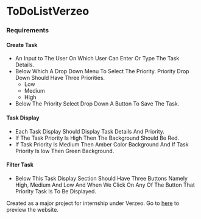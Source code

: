 # ToDoListVerzeo

### Requirements
#### Create Task
- An Input to The User On Which User Can Enter Or Type The Task Details.
- Below Which A Drop Down Menu To Select The Priority. Priority Drop Down Should Have Three Priorities.
    - Low
    - Medium
    - High
- Below The Priority Select Drop Down A Button To Save The Task.

#### Task Display
- Each Task Display Should Display Task Details And Priority.
- If The Task Priority Is High Then The Background Should Be Red.
- If Task Priority Is Medium Then Amber Color Background And If Task Priority Is low Then Green Background.
  
#### Filter Task
- Below This Task Display Section Should Have Three Buttons Namely High, Medium And Low And When We Click On Any Of The Button That Priority Task Is To Be Displayed.


Created as a major project for internship under Verzeo.
Go to [here](https://htmlpreview.github.io/?https://github.com/HDhyan0912/ToDoListVerzeo/blob/main/main.html) to preview the website.
